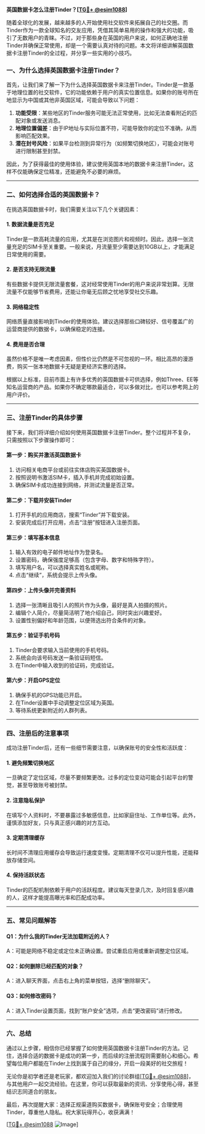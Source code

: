 **英国数据卡怎么注册Tinder？[[TG💪+ @esim1088](https://t.me/s/esim1088)]**

随着全球化的发展，越来越多的人开始使用社交软件来拓展自己的社交圈。而Tinder作为一款全球知名的交友应用，凭借其简单易用的操作和强大的功能，吸引了无数用户的青睐。不过，对于那些身在英国的用户来说，如何正确地注册Tinder并确保正常使用，却是一个需要认真对待的问题。本文将详细讲解英国数据卡注册Tinder的全过程，并分享一些实用的小技巧。

### **一、为什么选择英国数据卡注册Tinder？**

首先，让我们来了解一下为什么选择英国数据卡来注册Tinder。Tinder是一款基于地理位置的社交软件，它的功能依赖于用户的真实位置信息。如果你的账号所在地显示为中国或其他非英国区域，可能会导致以下问题：

1. **功能受限**：某些地区的Tinder服务可能无法正常使用，比如无法查看附近的匹配对象或发送消息。
2. **地理位置偏差**：由于IP地址与实际位置不符，可能导致你的定位不准确，从而影响匹配效果。
3. **潜在封号风险**：如果平台检测到异常行为（如频繁切换地区），可能会对账号进行限制甚至封禁。

因此，为了获得最佳的使用体验，建议使用英国本地的数据卡来注册Tinder。这样不仅能确保定位精准，还能避免不必要的麻烦。

---

### **二、如何选择合适的英国数据卡？**

在挑选英国数据卡时，我们需要关注以下几个关键因素：

#### **1. 数据流量是否充足**
Tinder是一款高耗流量的应用，尤其是在浏览图片和视频时。因此，选择一张流量充足的SIM卡至关重要。一般来说，月流量至少需要达到10GB以上，才能满足日常使用的需要。

#### **2. 是否支持无限流量**
有些数据卡提供无限流量套餐，这对经常使用Tinder的用户来说非常划算。无限流量不仅能够节省费用，还能让你毫无后顾之忧地享受社交乐趣。

#### **3. 网络稳定性**
网络质量直接影响到Tinder的使用体验。建议选择那些口碑较好、信号覆盖广的运营商提供的数据卡，以确保稳定的连接。

#### **4. 费用是否合理**
虽然价格不是唯一考虑因素，但性价比仍然是不可忽视的一环。相比高昂的漫游费，购买一张本地数据卡无疑是更经济实惠的选择。

根据以上标准，目前市面上有许多优秀的英国数据卡可供选择，例如Three、EE等知名运营商的产品。如果你不确定哪款最适合，可以多做对比，也可以参考网上的用户评价。

---

### **三、注册Tinder的具体步骤**

接下来，我们将详细介绍如何使用英国数据卡注册Tinder。整个过程并不复杂，只需按照以下步骤操作即可：

#### **第一步：购买并激活英国数据卡**
1. 访问相关电商平台或前往实体店购买英国数据卡。
2. 按照说明书激活SIM卡，插入手机并完成初始设置。
3. 确保SIM卡成功连接到网络，并测试流量是否正常。

#### **第二步：下载并安装Tinder**
1. 打开手机的应用商店，搜索“Tinder”并下载安装。
2. 安装完成后打开应用，点击“注册”按钮进入注册页面。

#### **第三步：填写基本信息**
1. 输入有效的电子邮件地址作为登录名。
2. 设置密码，确保强度足够高（包含字母、数字和特殊字符）。
3. 填写用户名，可以选择真实姓名或昵称。
4. 点击“继续”，系统会提示上传头像。

#### **第四步：上传头像并完善资料**
1. 选择一张清晰且吸引人的照片作为头像，最好是真人拍摄的照片。
2. 编辑个人简介，尽量简洁明了地介绍自己，同时突出兴趣爱好。
3. 设置性别偏好和年龄范围，以便筛选出符合条件的对象。

#### **第五步：验证手机号码**
1. Tinder会要求输入当前使用的手机号码。
2. 系统会向该号码发送一条验证码短信。
3. 在Tinder中输入收到的验证码，完成验证。

#### **第六步：开启GPS定位**
1. 确保手机的GPS功能已开启。
2. 在Tinder设置中手动调整定位区域为英国。
3. 等待系统更新附近的人群列表。

---

### **四、注册后的注意事项**

成功注册Tinder后，还有一些细节需要注意，以确保账号的安全性和活跃度：

#### **1. 避免频繁切换地区**
一旦确定了定位区域，尽量不要频繁更改。过多的定位变动可能会引起平台的警觉，甚至导致账号被封禁。

#### **2. 注意隐私保护**
在填写个人资料时，不要暴露过多敏感信息，比如家庭住址、工作单位等。此外，谨慎添加好友，只与真正感兴趣的对方互动。

#### **3. 定期清理缓存**
长时间不清理应用缓存会导致运行速度变慢。定期清理不仅可以提升性能，还能释放存储空间。

#### **4. 保持活跃状态**
Tinder的匹配机制依赖于用户的活跃程度。建议每天登录几次，及时回复感兴趣的人，这样才能提高曝光率和匹配成功率。

---

### **五、常见问题解答**

#### **Q1：为什么我的Tinder无法加载附近的人？**
A：可能是网络不稳定或定位未正确设置。尝试重启应用或重新调整定位区域。

#### **Q2：如何删除已经匹配的对象？**
A：进入聊天界面，点击右上角的菜单按钮，选择“删除聊天”。

#### **Q3：如何修改密码？**
A：进入Tinder设置页面，找到“账户安全”选项，点击“更改密码”进行修改。

---

### **六、总结**

通过以上步骤，相信你已经掌握了如何使用英国数据卡注册Tinder的方法。记住，选择合适的数据卡是成功的第一步，而后续的注册流程则需要耐心和细心。希望每位用户都能在Tinder上找到属于自己的缘分，开启一段美好的社交旅程！

无论你是初学者还是老玩家，都欢迎加入我们的讨论群组[[TG💪+ @esim1088](https://t.me/s/esim1088)]，与其他用户一起交流经验。在这里，你可以获取最新的资讯、分享使用心得，甚至结识志同道合的朋友。

最后，再次提醒大家：选择正规渠道购买数据卡，确保账号安全；合理使用Tinder，尊重他人隐私。祝大家玩得开心，收获满满！

[[TG💪+ @esim1088](https://t.me/s/esim1088) ![Image](https://i.postimg.cc/4NQfJmqS/Snipaste-2025-05-13-00-14-12.png)]